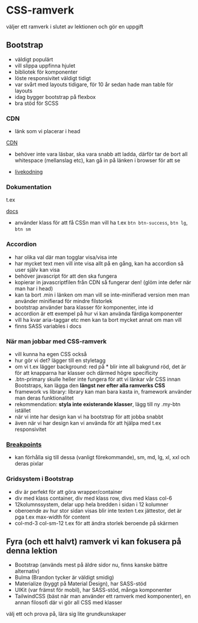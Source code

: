 # CSS-ramverk

väljer ett ramverk i slutet av lektionen och gör en uppgift

## Bootstrap

- väldigt populärt
- vill slippa uppfinna hjulet
- bibliotek för komponenter
- löste responsivitet väldigt tidigt
- var svårt med layouts tidigare, för 10 år sedan hade man table för layouts
- idag bygger bootstrap på flexbox
- bra stöd för SCSS

### CDN

- länk som vi placerar i head

[CDN](https://getbootstrap.com/docs/5.2/getting-started/introduction/#cdn-links)

- behöver inte vara läsbar, ska vara snabb att ladda, därför tar de bort all whitespace (mellanslag etc), kan gå in på länken i browser för att se

- [livekodning](https://codesandbox.io/live/a1d53aec228)

### Dokumentation

t.ex

[docs](https://getbootstrap.com/docs/5.2/components/buttons/)

- använder klass för att få CSSn man vill ha t.ex `btn btn-success`, `btn lg`, `btn sm`

### Accordion

- har olika val där man togglar visa/visa inte
- har mycket text men vill inte visa allt på en gång, kan ha accordion så user själv kan visa
- behöver javascript för att den ska fungera
- kopierar in javascriptfilen från CDN så fungerar den! (glöm inte defer när man har i head)
- kan ta bort .min i länken om man vill se inte-minifierad version men man använder minifierad för mindre filstorlek
- bootstrap använder bara klasser för komponenter, inte id
- accordion är ett exempel på hur vi kan använda färdiga komponenter
- vill ha kvar aria-taggar etc men kan ta bort mycket annat om man vill
- finns SASS variables i docs

### När man jobbar med CSS-ramverk

- vill kunna ha egen CSS också
- hur gör vi det? lägger till en styletagg
- om vi t.ex lägger background: red på \* blir inte all bakgrund röd, det är för att knapparna har klasser och därmed högre specificity
- .btn-primary skulle heller inte fungera för att vi länkar vår CSS innan Bootstraps, kan lägga den **längst ner efter alla ramverks CSS**
- framework vs library: library kan man bara kasta in, framework använder man deras funktionalitet
- rekommendation: **styla inte existerande klasser**, lägg till ny .my-btn istället
- när vi inte har design kan vi ha bootstrap för att jobba snabbt
- även när vi har design kan vi använda för att hjälpa med t.ex responsivitet

### [Breakpoints](https://getbootstrap.com/docs/5.2/layout/breakpoints/)

- kan förhålla sig till dessa (vanligt förekommande), sm, md, lg, xl, xxl och deras pixlar

### Gridsystem i Bootstrap

- div är perfekt för att göra wrapper/container
- div med klass container, div med klass row, divs med klass col-6
- 12kolumnssystem, delar upp hela bredden i sidan i 12 kolumner
- oberoende av hur stor sidan visas blir inte texten t.ex jättestor, det är pga t.ex max-width för content
- col-md-3 col-sm-12 t.ex för att ändra storlek beroende på skärmen

## Fyra (och ett halvt) ramverk vi kan fokusera på denna lektion

- Bootstrap (används mest på äldre sidor nu, finns kanske bättre alternativ)
- Bulma (Brandon tycker är väldigt smidig)
- Materialize (byggt på Material Design), har SASS-stöd
- UIKit (var främst för mobil), har SASS-stöd, många komponenter
- TailwindCSS (bäst när man använder ett ramverk med komponenter), en annan filosofi där vi gör all CSS med klasser

välj ett och prova på, lära sig lite grundkunskaper 
